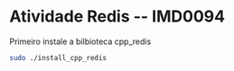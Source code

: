 # Atividade Redis -- IMD0094

Primeiro instale a bilbioteca cpp_redis

```bash
sudo ./install_cpp_redis
```
